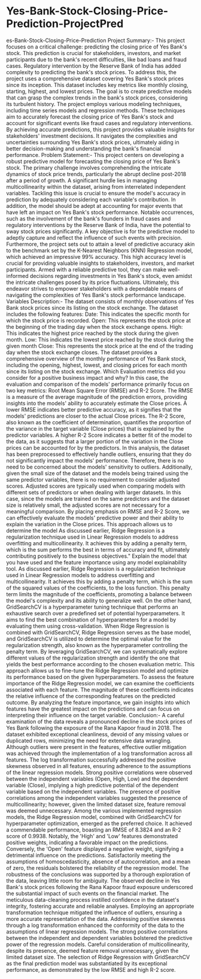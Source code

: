 # Yes-Bank-Stock-Closing-Price-Prediction-ProjectPred
es-Bank-Stock-Closing-Price-Prediction
Project Summary:- This project focuses on a critical challenge: predicting the closing price of Yes Bank's stock. This prediction is crucial for stakeholders, investors, and market participants due to the bank's recent difficulties, like bad loans and fraud cases. Regulatory intervention by the Reserve Bank of India has added complexity to predicting the bank's stock prices. To address this, the project uses a comprehensive dataset covering Yes Bank's stock prices since its inception. This dataset includes key metrics like monthly closing, starting, highest, and lowest prices. The goal is to create predictive models that can grasp the complex trends in the bank's stock prices, considering its turbulent history. The project employs various modeling techniques, including time series models and regression methods. These techniques aim to accurately forecast the closing price of Yes Bank's stock and account for significant events like fraud cases and regulatory interventions. By achieving accurate predictions, this project provides valuable insights for stakeholders' investment decisions. It navigates the complexities and uncertainties surrounding Yes Bank's stock prices, ultimately aiding in better decision-making and understanding the bank's financial performance. Problem Statement:- This project centers on developing a robust predictive model for forecasting the closing price of Yes Bank's stock. The primary challenge involves comprehending the intricate dynamics of stock price trends, particularly the abrupt decline post-2018 after a period of growth. A significant hurdle lies in managing multicollinearity within the dataset, arising from interrelated independent variables. Tackling this issue is crucial to ensure the model's accuracy in prediction by adequately considering each variable's contribution. In addition, the model should be adept at accounting for major events that have left an impact on Yes Bank's stock performance. Notable occurrences, such as the involvement of the bank's founders in fraud cases and regulatory interventions by the Reserve Bank of India, have the potential to sway stock prices significantly. A key objective is for the predictive model to adeptly capture and reflect the influence of such events with precision. Furthermore, the project sets out to attain a level of predictive accuracy akin to the benchmark set by the K-Nearest Neighbors (KNN) Regression model, which achieved an impressive 99% accuracy. This high accuracy level is crucial for providing valuable insights to stakeholders, investors, and market participants. Armed with a reliable predictive tool, they can make well-informed decisions regarding investments in Yes Bank's stock, even amidst the intricate challenges posed by its price fluctuations. Ultimately, this endeavor strives to empower stakeholders with a dependable means of navigating the complexities of Yes Bank's stock performance landscape. Variables Description:- The dataset consists of monthly observations of Yes Bank stock prices since its listing on the stock exchange. The dataset includes the following features: Date: This indicates the specific month for which the stock price is recorded. Open: This represents the stock price at the beginning of the trading day when the stock exchange opens. High: This indicates the highest price reached by the stock during the given month. Low: This indicates the lowest price reached by the stock during the given month Close: This represents the stock price at the end of the trading day when the stock exchange closes. The dataset provides a comprehensive overview of the monthly performance of Yes Bank stock, including the opening, highest, lowest, and closing prices for each month since its listing on the stock exchange. Which Evaluation metrics did you consider for a positive business impact and why? In this case, the evaluation and comparison of the models' performance primarily focus on two key metrics: Root Mean Square Error (RMSE) and R-2 Score. The RMSE is a measure of the average magnitude of the prediction errors, providing insights into the models' ability to accurately estimate the Close prices. A lower RMSE indicates better predictive accuracy, as it signifies that the models' predictions are closer to the actual Close prices. The R-2 Score, also known as the coefficient of determination, quantifies the proportion of the variance in the target variable (Close prices) that is explained by the predictor variables. A higher R-2 Score indicates a better fit of the model to the data, as it suggests that a larger portion of the variation in the Close prices can be accounted for by the predictors. In this analysis, the dataset has been preprocessed to effectively handle outliers, ensuring that they do not significantly impact the models' performance. Therefore, there is no need to be concerned about the models' sensitivity to outliers. Additionally, given the small size of the dataset and the models being trained using the same predictor variables, there is no requirement to consider adjusted scores. Adjusted scores are typically used when comparing models with different sets of predictors or when dealing with larger datasets. In this case, since the models are trained on the same predictors and the dataset size is relatively small, the adjusted scores are not necessary for a meaningful comparison. By placing emphasis on RMSE and R-2 Score, we can effectively evaluate the models' predictive power and their ability to explain the variation in the Close prices. This approach allows us to determine the model As discussed earlier, Ridge Regression is a regularization technique used in Linear Regression models to address overfitting and multicollinearity. It achieves this by adding a penalty term, which is the sum performs the best in terms of accuracy and fit, ultimately contributing positively to the business objectives." Explain the model that you have used and the feature importance using any model explainability tool. As discussed earlier, Ridge Regression is a regularization technique used in Linear Regression models to address overfitting and multicollinearity. It achieves this by adding a penalty term, which is the sum of the squared values of the coefficients, to the loss function. This penalty term limits the magnitude of the coefficients, promoting a balance between the model's complexity and its ability to generalize well. On the other hand, GridSearchCV is a hyperparameter tuning technique that performs an exhaustive search over a predefined set of potential hyperparameters. It aims to find the best combination of hyperparameters for a model by evaluating them using cross-validation. When Ridge Regression is combined with GridSearchCV, Ridge Regression serves as the base model, and GridSearchCV is utilized to determine the optimal value for the regularization strength, also known as the hyperparameter controlling the penalty term. By leveraging GridSearchCV, we can systematically explore different values of the regularization strength and identify the one that yields the best performance according to the chosen evaluation metric. This approach allows us to fine-tune the Ridge Regression model and optimize its performance based on the given hyperparameters. To assess the feature importance of the Ridge Regression model, we can examine the coefficients associated with each feature. The magnitude of these coefficients indicates the relative influence of the corresponding features on the predicted outcome. By analyzing the feature importance, we gain insights into which features have the greatest impact on the predictions and can focus on interpreting their influence on the target variable. Conclusion:- A careful examination of the data reveals a pronounced decline in the stock prices of Yes Bank following the exposure of the Rana Kapoor fraud in 2018. The dataset exhibited exceptional cleanliness, devoid of any missing values or duplicated rows, minimizing the need for extensive data wrangling. Although outliers were present in the features, effective outlier mitigation was achieved through the implementation of a log transformation across all features. The log transformation successfully addressed the positive skewness observed in all features, ensuring adherence to the assumptions of the linear regression models. Strong positive correlations were observed between the independent variables (Open, High, Low) and the dependent variable (Close), implying a high predictive potential of the dependent variable based on the independent variables. The presence of positive correlations among the independent variables suggested the presence of multicollinearity; however, given the limited dataset size, feature removal was deemed unnecessary. Among the various implemented regression models, the Ridge Regression model, combined with GridSearchCV for hyperparameter optimization, emerged as the preferred choice. It achieved a commendable performance, boasting an RMSE of 8.3824 and an R-2 score of 0.9938. Notably, the 'High' and 'Low' features demonstrated positive weights, indicating a favorable impact on the predictions. Conversely, the 'Open' feature displayed a negative weight, signifying a detrimental influence on the predictions. Satisfactorily meeting the assumptions of homoscedasticity, absence of autocorrelation, and a mean of zero, the residuals bolstered the reliability of the regression model. The robustness of the conclusions was supported by a thorough exploration of the data, leaving little room for ambiguity. The observed decline in Yes Bank's stock prices following the Rana Kapoor fraud exposure underscored the substantial impact of such events on the financial market. The meticulous data-cleaning process instilled confidence in the dataset's integrity, fostering accurate and reliable analyses. Employing an appropriate transformation technique mitigated the influence of outliers, ensuring a more accurate representation of the data. Addressing positive skewness through a log transformation enhanced the conformity of the data to the assumptions of linear regression models. The strong positive correlations between the independent and dependent variables bolstered the predictive power of the regression models. Careful consideration of multicollinearity, despite its presence, deemed feature removal unnecessary, given the limited dataset size. The selection of Ridge Regression with GridSearchCV as the final prediction model was substantiated by its exceptional performance, as demonstrated by the low RMSE and high R-2 score.
